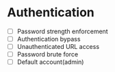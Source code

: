 # Authentication


- [ ] Password strength enforcement
- [ ] Authentication bypass
- [ ] Unauthenticated URL access
- [ ] Password brute force
- [ ] Default account(admin)
